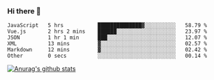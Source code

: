 ### Hi there 👋



<!--
**webB1an/webB1an** is a ✨ _special_ ✨ repository because its `README.md` (this file) appears on your GitHub profile.

Here are some ideas to get you started:

- 🔭 I’m currently working on ...
- 🌱 I’m currently learning ...
- 👯 I’m looking to collaborate on ...
- 🤔 I’m looking for help with ...
- 💬 Ask me about ...
- 📫 How to reach me: ...
- 😄 Pronouns: ...
- ⚡ Fun fact: ...
-->

<!--START_SECTION:waka-->

```text
JavaScript   5 hrs           ██████████████▓░░░░░░░░░░   58.79 %
Vue.js       2 hrs 2 mins    ██████░░░░░░░░░░░░░░░░░░░   23.97 %
JSON         1 hr 1 min      ███░░░░░░░░░░░░░░░░░░░░░░   12.07 %
XML          13 mins         ▓░░░░░░░░░░░░░░░░░░░░░░░░   02.57 %
Markdown     12 mins         ▓░░░░░░░░░░░░░░░░░░░░░░░░   02.42 %
Other        0 secs          ░░░░░░░░░░░░░░░░░░░░░░░░░   00.14 %
```

<!--END_SECTION:waka-->


[![Anurag's github stats](https://github-readme-stats.vercel.app/api?username=webB1an&show_icons=true&theme=radical)](https://github.com/anuraghazra/github-readme-stats)


